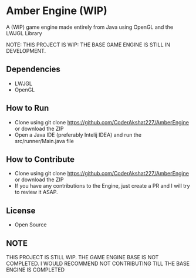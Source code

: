 # Amber Engine (WIP)

A (WIP) game engine made entirely from Java using OpenGL and the LWJGL Library

NOTE: THIS PROJECT IS WIP: THE BASE GAME ENGINE IS STILL IN DEVELOPMENT. 

## Dependencies

- LWJGL
- OpenGL

## How to Run

- Clone using git clone https://github.com/CoderAkshat227/AmberEngine or download the ZIP
- Open a Java IDE (preferably Intelij IDEA) and run the src/runner/Main.java file

## How to Contribute

- Clone using git clone https://github.com/CoderAkshat227/AmberEngine or download the ZIP
- If you have any contributions to the Engine, just create a PR and I will try to review it ASAP.

## License

- Open Source 

## NOTE

THIS PROJECT IS STILL WIP. THE GAME ENGINE BASE IS NOT COMPLETED. I WOULD RECOMMEND NOT CONTRIBUTING TILL THE BASE ENGINE IS COMPLETED

